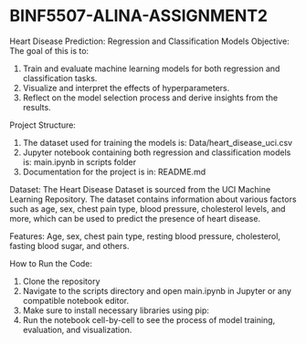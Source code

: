 # BINF5507-ALINA-ASSIGNMENT2
Heart Disease Prediction: Regression and Classification Models
Objective:
The goal of this is to:

1. Train and evaluate machine learning models for both regression and classification tasks.
3. Visualize and interpret the effects of hyperparameters.
2. Reflect on the model selection process and derive insights from the results.

Project Structure:
1. The dataset used for training the models is: Data/heart_disease_uci.csv
2. Jupyter notebook containing both regression and classification models is: main.ipynb in scripts folder 
3. Documentation for the project is in: README.md

Dataset:
The Heart Disease Dataset is sourced from the UCI Machine Learning Repository. The dataset contains information about various factors such as age, sex, chest pain type, blood pressure, cholesterol levels, and more, which can be used to predict the presence of heart disease.

Features: Age, sex, chest pain type, resting blood pressure, cholesterol, fasting blood sugar, and others.



How to Run the Code:
1. Clone the repository
2. Navigate to the scripts directory and open main.ipynb in Jupyter or any compatible notebook editor.
3. Make sure to install necessary libraries using pip:
4. Run the notebook cell-by-cell to see the process of model training, evaluation, and visualization.
